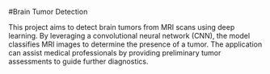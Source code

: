 #Brain Tumor Detection
<p>This project aims to detect brain tumors from MRI scans using deep learning. By leveraging a convolutional neural network (CNN), the model classifies MRI images to determine the presence of a tumor. The application can assist medical professionals by providing preliminary tumor assessments to guide further diagnostics.</p>
